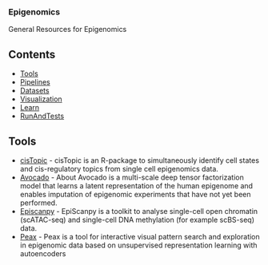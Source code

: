 ### **Epigenomics**
General Resources for Epigenomics
## Contents
- [Tools](#Tools)
- [Pipelines](#Pipelines)
- [Datasets](#Datasets)
- [Visualization](#Visualization)
- [Learn](#Learn)
- [RunAndTests](#RunAndTests)

## Tools
- [cisTopic](https://github.com/aertslab/cisTopic) - cisTopic is an R-package to simultaneously identify cell states and cis-regulatory topics from single cell epigenomics data.
- [Avocado](https://github.com/jmschrei/avocado) - About
Avocado is a multi-scale deep tensor factorization model that learns a latent representation of the human epigenome and enables imputation of epigenomic experiments that have not yet been performed.
- [Episcanpy](https://github.com/colomemaria/epiScanpy) - EpiScanpy is a toolkit to analyse single-cell open chromatin (scATAC-seq) and single-cell DNA methylation (for example scBS-seq) data. 
- [Peax](https://github.com/Novartis/peax) - Peax is a tool for interactive visual pattern search and exploration in epigenomic data based on unsupervised representation learning with autoencoders